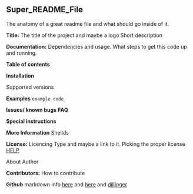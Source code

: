 ## Super_README_File
The anatomy of a great readme file and what should go inside of it.

**Title:** The title of the project and maybe a logo
Short description

**Documentation:** Dependencies and usage.  What steps to get this code up and running.  

**Table of contents**

**Installation**



Supported versions

**Examples**  `example code`

**Issues/ known bugs**
**FAQ**


**Special instructions**


**More Information**
Sheilds

**License:** Licencing Type and maybe a link to it.
Picking the proper license [HELP](https://choosealicense.com/)

About Author

**Contributors:**  How to contribute

**Github** markdown info [here](https://help.github.com/articles/basic-writing-and-formatting-syntax/#lists) and [here](https://help.github.com/categories/writing-on-github/) and [dillinger](http://dillinger.io/)
